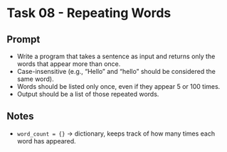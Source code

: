 # Task 08 - Repeating Words

## Prompt
- Write a program that takes a sentence as input and returns only the words that appear more than once.
- Case-insensitive (e.g., “Hello” and “hello” should be considered the same word).
- Words should be listed only once, even if they appear 5 or 100 times.
- Output should be a list of those repeated words.

## Notes
- `word_count = {}` -> dictionary, keeps track of how many times each word has appeared.